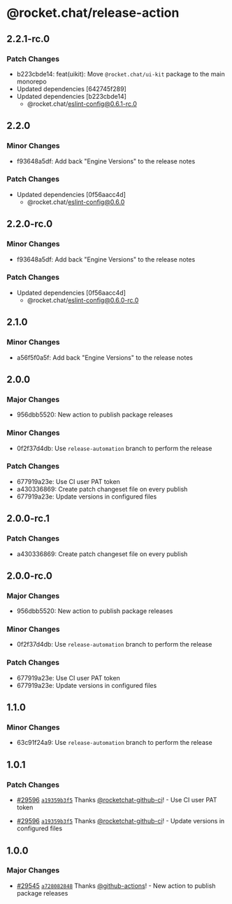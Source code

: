 # @rocket.chat/release-action

## 2.2.1-rc.0

### Patch Changes

- b223cbde14: feat(uikit): Move `@rocket.chat/ui-kit` package to the main monorepo
- Updated dependencies [642745f289]
- Updated dependencies [b223cbde14]
  - @rocket.chat/eslint-config@0.6.1-rc.0

## 2.2.0

### Minor Changes

- f93648a5df: Add back "Engine Versions" to the release notes

### Patch Changes

- Updated dependencies [0f56aacc4d]
  - @rocket.chat/eslint-config@0.6.0

## 2.2.0-rc.0

### Minor Changes

- f93648a5df: Add back "Engine Versions" to the release notes

### Patch Changes

- Updated dependencies [0f56aacc4d]
  - @rocket.chat/eslint-config@0.6.0-rc.0

## 2.1.0

### Minor Changes

- a56f5f0a5f: Add back "Engine Versions" to the release notes

## 2.0.0

### Major Changes

- 956dbb5520: New action to publish package releases

### Minor Changes

- 0f2f37d4db: Use `release-automation` branch to perform the release

### Patch Changes

- 677919a23e: Use CI user PAT token
- a430336869: Create patch changeset file on every publish
- 677919a23e: Update versions in configured files

## 2.0.0-rc.1

### Patch Changes

- a430336869: Create patch changeset file on every publish

## 2.0.0-rc.0

### Major Changes

- 956dbb5520: New action to publish package releases

### Minor Changes

- 0f2f37d4db: Use `release-automation` branch to perform the release

### Patch Changes

- 677919a23e: Use CI user PAT token
- 677919a23e: Update versions in configured files

## 1.1.0

### Minor Changes

- 63c91f24a9: Use `release-automation` branch to perform the release

## 1.0.1

### Patch Changes

- [#29596](https://github.com/RocketChat/Rocket.Chat/pull/29596) [`a19359b3f5`](https://github.com/RocketChat/Rocket.Chat/commit/a19359b3f5b09270fe1644df0706c6b1ebb979ef) Thanks [@rocketchat-github-ci](https://github.com/rocketchat-github-ci)! - Use CI user PAT token

- [#29596](https://github.com/RocketChat/Rocket.Chat/pull/29596) [`a19359b3f5`](https://github.com/RocketChat/Rocket.Chat/commit/a19359b3f5b09270fe1644df0706c6b1ebb979ef) Thanks [@rocketchat-github-ci](https://github.com/rocketchat-github-ci)! - Update versions in configured files

## 1.0.0

### Major Changes

- [#29545](https://github.com/RocketChat/Rocket.Chat/pull/29545) [`a728082848`](https://github.com/RocketChat/Rocket.Chat/commit/a72808284870af04a6457af6f2f79b0a0c38b7cb) Thanks [@github-actions](https://github.com/apps/github-actions)! - New action to publish package releases
